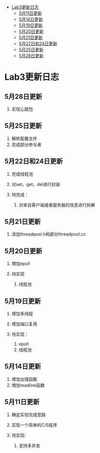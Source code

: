 * [Lab3更新日志](#Lab3更新日志)
	* [5月11日更新](#5月11日更新)
	* [5月14日更新](#5月14日更新)
	* [5月19日更新](#5月19日更新)
	* [5月20日更新](#5月20日更新)
	* [5月21日更新](#5月21日更新)
	* [5月22日和24日更新](#5月22日和24日更新)
	* [5月25日更新](#5月25日更新)
	* [5月28日更新](#5月28日更新)

# Lab3更新日志

## 5月28日更新
1. 实现心跳包

## 5月25日更新
1. 解析配置文件
2. 完成部分参与者

## 5月22日和24日更新
1. 完成线程池
2. 对set，get，del进行封装

3. 待完成：
	1. 对来自客户端或者服务器的信息进行拆解

## 5月21日更新
1. 添加threadpool.h和部分threadpool.cc

## 5月20日更新
1. 增加epoll

2. 待实现
	1. 线程池

## 5月19日更新
1. 增加多线程
2. 增加端口复用

3. 待实现：
	1. epoll
	2. 线程池

## 5月14日更新
1. 增加出错函数
2. 增加readline函数

## 5月11日更新
1. 确定实验完成思路
2. 实现一个简单的C/S程序

3. 待实现:
	1. 支持多并发
